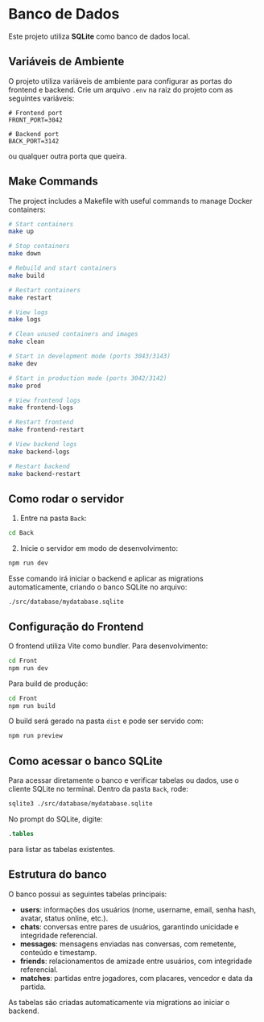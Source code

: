 # Banco de Dados

Este projeto utiliza **SQLite** como banco de dados local.

## Variáveis de Ambiente

O projeto utiliza variáveis de ambiente para configurar as portas do frontend e backend. Crie um arquivo `.env` na raiz do projeto com as seguintes variáveis:

```env
# Frontend port
FRONT_PORT=3042

# Backend port
BACK_PORT=3142
```
ou qualquer outra porta que queira.

## Make Commands

The project includes a Makefile with useful commands to manage Docker containers:

```bash
# Start containers
make up

# Stop containers
make down

# Rebuild and start containers
make build

# Restart containers
make restart

# View logs
make logs

# Clean unused containers and images
make clean

# Start in development mode (ports 3043/3143)
make dev

# Start in production mode (ports 3042/3142)
make prod

# View frontend logs
make frontend-logs

# Restart frontend
make frontend-restart

# View backend logs
make backend-logs

# Restart backend
make backend-restart
```

## Como rodar o servidor

1. Entre na pasta `Back`:

```bash
cd Back
```

2. Inicie o servidor em modo de desenvolvimento:

```bash
npm run dev
```

Esse comando irá iniciar o backend e aplicar as migrations automaticamente, criando o banco SQLite no arquivo:

```
./src/database/mydatabase.sqlite
```

## Configuração do Frontend

O frontend utiliza Vite como bundler. Para desenvolvimento:

```bash
cd Front
npm run dev
```

Para build de produção:

```bash
cd Front
npm run build
```

O build será gerado na pasta `dist` e pode ser servido com:

```bash
npm run preview
```

## Como acessar o banco SQLite

Para acessar diretamente o banco e verificar tabelas ou dados, use o cliente SQLite no terminal. Dentro da pasta `Back`, rode:

```bash
sqlite3 ./src/database/mydatabase.sqlite
```

No prompt do SQLite, digite:

```sql
.tables
```

para listar as tabelas existentes.

## Estrutura do banco

O banco possui as seguintes tabelas principais:

- **users**: informações dos usuários (nome, username, email, senha hash, avatar, status online, etc.).
- **chats**: conversas entre pares de usuários, garantindo unicidade e integridade referencial.
- **messages**: mensagens enviadas nas conversas, com remetente, conteúdo e timestamp.
- **friends**: relacionamentos de amizade entre usuários, com integridade referencial.
- **matches**: partidas entre jogadores, com placares, vencedor e data da partida.

As tabelas são criadas automaticamente via migrations ao iniciar o backend.
